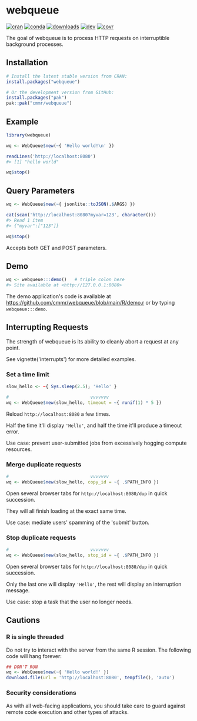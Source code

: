 
# webqueue

<!-- badges: start -->
[![cran](https://www.r-pkg.org/badges/version/webqueue)](https://CRAN.R-project.org/package=webqueue)
[![conda](https://anaconda.org/conda-forge/r-webqueue/badges/version.svg)](https://anaconda.org/conda-forge/r-webqueue)
[![downloads](https://cranlogs.r-pkg.org/badges/grand-total/webqueue)](https://cranlogs.r-pkg.org/)
[![dev](https://github.com/cmmr/webqueue/actions/workflows/R-CMD-check.yaml/badge.svg)](https://github.com/cmmr/webqueue/actions/workflows/R-CMD-check.yaml)
[![covr](https://codecov.io/gh/cmmr/webqueue/graph/badge.svg)](https://app.codecov.io/gh/cmmr/webqueue)
<!-- badges: end -->

The goal of webqueue is to process HTTP requests on interruptible background processes.


## Installation

``` r
# Install the latest stable version from CRAN:
install.packages("webqueue")

# Or the development version from GitHub:
install.packages("pak")
pak::pak("cmmr/webqueue")
```


## Example

``` r
library(webqueue)

wq <- WebQueue$new(~{ 'Hello world!\n' })

readLines('http://localhost:8080')
#> [1] "hello world"

wq$stop()
```


## Query Parameters

``` r
wq <- WebQueue$new(~{ jsonlite::toJSON(.$ARGS) })

cat(scan('http://localhost:8080?myvar=123', character()))
#> Read 1 item
#> {"myvar":["123"]}

wq$stop()
```

Accepts both GET and POST parameters.


## Demo

``` r
wq <- webqueue:::demo()   # triple colon here
#> Site available at <http://127.0.0.1:8080>
```
The demo application's code is available at https://github.com/cmmr/webqueue/blob/main/R/demo.r or by typing `webqueue:::demo`.



## Interrupting Requests

The strength of webqueue is its ability to cleanly abort a request at any point.

See vignette('interrupts') for more detailed examples.


### Set a time limit

``` r
slow_hello <- ~{ Sys.sleep(2.5); 'Hello' }

#                               vvvvvvv
wq <- WebQueue$new(slow_hello, timeout = ~{ runif(1) * 5 })
```
Reload `http://localhost:8080` a few times.

Half the time it'll display `'Hello'`, and half the time it'll produce a timeout error.

Use case: prevent user-submitted jobs from excessively hogging compute resources.


### Merge duplicate requests

``` r
#                               vvvvvvv
wq <- WebQueue$new(slow_hello, copy_id = ~{ .$PATH_INFO })
```
Open several browser tabs for `http://localhost:8080/dup` in quick succession.

They will all finish loading at the exact same time.

Use case: mediate users' spamming of the 'submit' button.


### Stop duplicate requests
``` r
#                               vvvvvvv
wq <- WebQueue$new(slow_hello, stop_id = ~{ .$PATH_INFO })
```
Open several browser tabs for `http://localhost:8080/dup` in quick succession.

Only the last one will display `'Hello'`, the rest will display an interruption message.

Use case: stop a task that the user no longer needs.




## Cautions

### R is single threaded

Do not try to interact with the server from the same R session.
The following code will hang forever:

``` r
## DON'T RUN
wq <- WebQueue$new(~{ 'Hello world!' })
download.file(url = 'http://localhost:8080', tempfile(), 'auto')
```

### Security considerations

As with all web-facing applications, you should take care to 
guard against remote code execution and other types of attacks.



